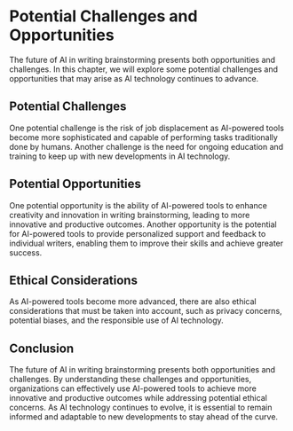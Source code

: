 Potential Challenges and Opportunities
========================================================================================

The future of AI in writing brainstorming presents both opportunities and challenges. In this chapter, we will explore some potential challenges and opportunities that may arise as AI technology continues to advance.

Potential Challenges
--------------------

One potential challenge is the risk of job displacement as AI-powered tools become more sophisticated and capable of performing tasks traditionally done by humans. Another challenge is the need for ongoing education and training to keep up with new developments in AI technology.

Potential Opportunities
-----------------------

One potential opportunity is the ability of AI-powered tools to enhance creativity and innovation in writing brainstorming, leading to more innovative and productive outcomes. Another opportunity is the potential for AI-powered tools to provide personalized support and feedback to individual writers, enabling them to improve their skills and achieve greater success.

Ethical Considerations
----------------------

As AI-powered tools become more advanced, there are also ethical considerations that must be taken into account, such as privacy concerns, potential biases, and the responsible use of AI technology.

Conclusion
----------

The future of AI in writing brainstorming presents both opportunities and challenges. By understanding these challenges and opportunities, organizations can effectively use AI-powered tools to achieve more innovative and productive outcomes while addressing potential ethical concerns. As AI technology continues to evolve, it is essential to remain informed and adaptable to new developments to stay ahead of the curve.
